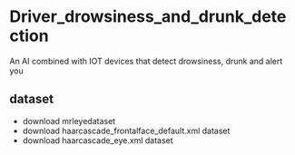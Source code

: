 # Driver_drowsiness_and_drunk_detection
An AI combined  with IOT devices that detect drowsiness, drunk and alert you
## dataset
- download mrleyedataset 
- download haarcascade_frontalface_default.xml dataset
- download haarcascade_eye.xml dataset
